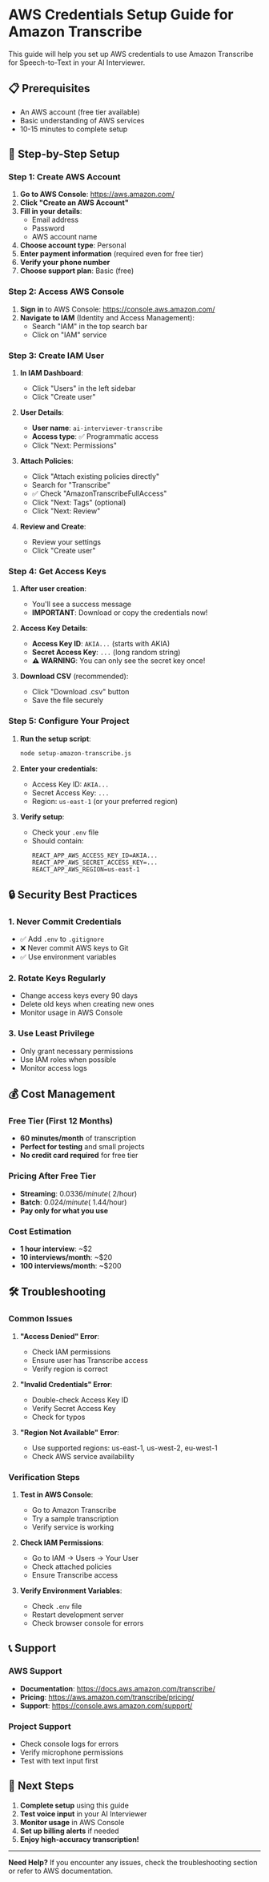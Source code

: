 # AWS Credentials Setup Guide for Amazon Transcribe

This guide will help you set up AWS credentials to use Amazon Transcribe for Speech-to-Text in your AI Interviewer.

## 📋 Prerequisites

- An AWS account (free tier available)
- Basic understanding of AWS services
- 10-15 minutes to complete setup

## 🚀 Step-by-Step Setup

### Step 1: Create AWS Account

1. **Go to AWS Console**: https://aws.amazon.com/
2. **Click "Create an AWS Account"**
3. **Fill in your details**:
   - Email address
   - Password
   - AWS account name
4. **Choose account type**: Personal
5. **Enter payment information** (required even for free tier)
6. **Verify your phone number**
7. **Choose support plan**: Basic (free)

### Step 2: Access AWS Console

1. **Sign in** to AWS Console: https://console.aws.amazon.com/
2. **Navigate to IAM** (Identity and Access Management):
   - Search "IAM" in the top search bar
   - Click on "IAM" service

### Step 3: Create IAM User

1. **In IAM Dashboard**:
   - Click "Users" in the left sidebar
   - Click "Create user"

2. **User Details**:
   - **User name**: `ai-interviewer-transcribe`
   - **Access type**: ✅ Programmatic access
   - Click "Next: Permissions"

3. **Attach Policies**:
   - Click "Attach existing policies directly"
   - Search for "Transcribe"
   - ✅ Check "AmazonTranscribeFullAccess"
   - Click "Next: Tags" (optional)
   - Click "Next: Review"

4. **Review and Create**:
   - Review your settings
   - Click "Create user"

### Step 4: Get Access Keys

1. **After user creation**:
   - You'll see a success message
   - **IMPORTANT**: Download or copy the credentials now!

2. **Access Key Details**:
   - **Access Key ID**: `AKIA...` (starts with AKIA)
   - **Secret Access Key**: `...` (long random string)
   - **⚠️ WARNING**: You can only see the secret key once!

3. **Download CSV** (recommended):
   - Click "Download .csv" button
   - Save the file securely

### Step 5: Configure Your Project

1. **Run the setup script**:
   ```bash
   node setup-amazon-transcribe.js
   ```

2. **Enter your credentials**:
   - Access Key ID: `AKIA...`
   - Secret Access Key: `...`
   - Region: `us-east-1` (or your preferred region)

3. **Verify setup**:
   - Check your `.env` file
   - Should contain:
     ```
     REACT_APP_AWS_ACCESS_KEY_ID=AKIA...
     REACT_APP_AWS_SECRET_ACCESS_KEY=...
     REACT_APP_AWS_REGION=us-east-1
     ```

## 🔒 Security Best Practices

### 1. Never Commit Credentials
- ✅ Add `.env` to `.gitignore`
- ❌ Never commit AWS keys to Git
- ✅ Use environment variables

### 2. Rotate Keys Regularly
- Change access keys every 90 days
- Delete old keys when creating new ones
- Monitor usage in AWS Console

### 3. Use Least Privilege
- Only grant necessary permissions
- Use IAM roles when possible
- Monitor access logs

## 💰 Cost Management

### Free Tier (First 12 Months)
- **60 minutes/month** of transcription
- **Perfect for testing** and small projects
- **No credit card required** for free tier

### Pricing After Free Tier
- **Streaming**: $0.0336/minute (~$2/hour)
- **Batch**: $0.024/minute (~$1.44/hour)
- **Pay only for what you use**

### Cost Estimation
- **1 hour interview**: ~$2
- **10 interviews/month**: ~$20
- **100 interviews/month**: ~$200

## 🛠️ Troubleshooting

### Common Issues

1. **"Access Denied" Error**:
   - Check IAM permissions
   - Ensure user has Transcribe access
   - Verify region is correct

2. **"Invalid Credentials" Error**:
   - Double-check Access Key ID
   - Verify Secret Access Key
   - Check for typos

3. **"Region Not Available" Error**:
   - Use supported regions: us-east-1, us-west-2, eu-west-1
   - Check AWS service availability

### Verification Steps

1. **Test in AWS Console**:
   - Go to Amazon Transcribe
   - Try a sample transcription
   - Verify service is working

2. **Check IAM Permissions**:
   - Go to IAM → Users → Your User
   - Check attached policies
   - Ensure Transcribe access

3. **Verify Environment Variables**:
   - Check `.env` file
   - Restart development server
   - Check browser console for errors

## 📞 Support

### AWS Support
- **Documentation**: https://docs.aws.amazon.com/transcribe/
- **Pricing**: https://aws.amazon.com/transcribe/pricing/
- **Support**: https://console.aws.amazon.com/support/

### Project Support
- Check console logs for errors
- Verify microphone permissions
- Test with text input first

## 🎯 Next Steps

1. **Complete setup** using this guide
2. **Test voice input** in your AI Interviewer
3. **Monitor usage** in AWS Console
4. **Set up billing alerts** if needed
5. **Enjoy high-accuracy transcription!**

---

**Need Help?** If you encounter any issues, check the troubleshooting section or refer to AWS documentation.

